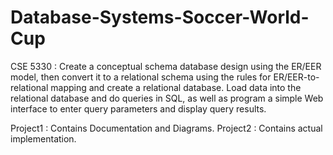 # Database-Systems-Soccer-World-Cup
CSE 5330 : Create a conceptual schema database design using the ER/EER model, then convert it to a relational schema using the rules for ER/EER-to-relational mapping and create a relational database. Load data into the relational database and do queries in SQL, as well as program a simple Web interface to enter query parameters and display query results.

Project1 : Contains Documentation and Diagrams.
Project2 : Contains actual implementation.
